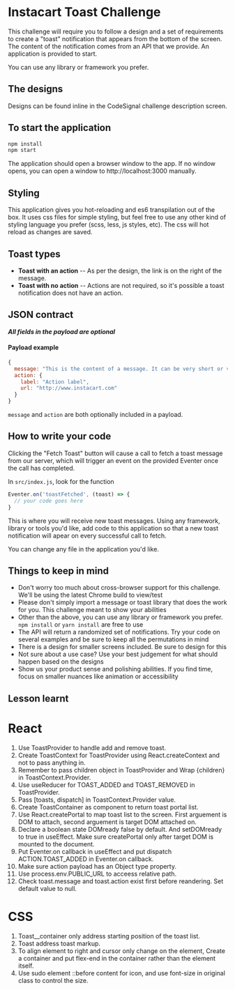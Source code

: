 Instacart Toast Challenge
=========================

This challenge will require you to follow a design and a set of requirements to create a "toast" notification that appears from the bottom of the screen. The content of the notification comes from an API that we provide. An application is provided to start.

You can use any library or framework you prefer.

## The designs
Designs can be found inline in the CodeSignal challenge description screen.

## To start the application
```js
npm install
npm start
```

The application should open a browser window to the app. If no window opens, you can open a window to http://localhost:3000 manually.


## Styling
This application gives you hot-reloading and es6 transpilation out of the box. It uses css files for simple styling, but feel free to use any other kind of styling language you prefer (scss, less, js styles, etc). The css will hot reload as changes are saved.

## Toast types
- **Toast with an action** -- As per the design, the link is on the right of the message.
- **Toast with no action** -- Actions are not required, so it's possible a toast notification does not have an action.

## JSON contract
_**All fields in the payload are optional**_


#### Payload example
```js
{
  message: "This is the content of a message. It can be very short or very long. Keep that in mind.",
  action: {
    label: "Action label",
    url: "http://www.instacart.com"
  }
}
```
`message` and `action` are both optionally included in a payload.

## How to write your code
Clicking the "Fetch Toast" button will cause a call to fetch a toast message from our server, which will trigger an event on the provided Eventer once the call has completed.

In `src/index.js`, look for the function
```js
Eventer.on('toastFetched', (toast) => {
  // your code goes here
}
```

This is where you will receive new toast messages. Using any framework, library or tools you'd like, add code to this application so that a new toast notification will apear on every successful call to fetch.

You can change any file in the application you'd like.

## Things to keep in mind
- Don't worry too much about cross-browser support for this challenge. We'll be using the latest Chrome build to view/test
- Please don't simply import a message or toast library that does the work for you. This challenge meant to show your abilities
- Other than the above, you can use any library or framework you prefer. `npm install` or `yarn install` are free to use
- The API will return a randomized set of notifications. Try your code on several examples and be sure to keep all the permutations in mind
- There is a design for smaller screens included. Be sure to design for this
- Not sure about a use case? Use your best judgement for what should happen based on the designs
- Show us your product sense and polishing abilities. If you find time, focus on smaller nuances like animation or accessibility

## Lesson learnt
# React
1. Use ToastProvider to handle add and remove toast.
2. Create ToastContext for ToastProvider using React.createContext and not to pass anything in.
3. Remember to pass children object in ToastProvider and Wrap {children} in ToastContext.Provider.
4. Use useReducer for TOAST_ADDED and TOAST_REMOVED in ToastProvider.
5. Pass [toasts, dispatch] in ToastContext.Provider value.
6. Create ToastContainer as component to return toast portal list.
7. Use React.createPortal to map toast list to the screen. First arguement is DOM to attach, second arguement is target DOM attached on.
8. Declare a boolean state DOMready false by default. And setDOMready to true in useEffect. Make sure createPortal only after target DOM is mounted to the document.
9. Put Eventer.on callback in useEffect and put dispatch ACTION.TOAST_ADDED in Eventer.on callback.
10. Make sure action payload has an Object type property.
11. Use process.env.PUBLIC_URL to acceess relative path.
12. Check toast.message and toast.action exist first before reandering. Set default value to null.
# CSS
1. Toast__container only address starting position of the toast list.
2. Toast address toast markup. 
3. To align element to right and cursor only change on the element, Create a container and put flex-end in the container rather than the element itself.
4. Use sudo element ::before content for icon, and use font-size in original class to control the size.
